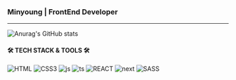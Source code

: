 <!-- ![header](https://capsule-render.vercel.app/api?type=waving&color=0:F8B195,50:F67280,100:C06C84&height=200&section=header&text=MinYoung's%20GitHub&fontSize=50&fontColor=ffffff) !-->
  
<!--  [![Typing SVG](https://readme-typing-svg.demolab.com?font=Fira+Code&pause=1000&color=F7F7F7&width=435&lines=%E2%9C%A8+Minyoung's+GitHub+%E2%9C%A8)](https://git.io/typing-svg) !-->


<!-- ![Top Langs](https://github-readme-stats.vercel.app/api/top-langs/?username=minyoung0503&layout=compact) !-->
<!-- [![Hits](https://hits.seeyoufarm.com/api/count/incr/badge.svg?url=https%3A%2F%2Fgithub.com%2Fminyoung0503%2Fhit-counter&count_bg=%23000000&title_bg=%23000000&icon=github.svg&icon_color=%23E7E7E7&title=GitHub&edge_flat=false)](https://hits.seeyoufarm.com) !-->
<!-- [![Hits](https://hits.seeyoufarm.com/api/count/incr/badge.svg?url=https%3A%2F%2Fgithub.com%2Fminyoung0503%2Fhit-counter&count_bg=%23000000&title_bg=%23000000&icon=github.svg&icon_color=%23E7E7E7&title=GitHub&edge_flat=false)](https://hits.seeyoufarm.com) !-->

### Minyoung | FrontEnd Developer
---
![Anurag's GitHub stats](https://github-readme-stats.vercel.app/api?username=minyoung0503&hide=contribs,stars&show_icons=true)

#### 🛠️ TECH STACK & TOOLS 🛠️

![HTML](https://img.shields.io/badge/HTML5-E34F26?style=for-the-badge&logo=html5&logoColor=white)
![CSS3](https://img.shields.io/badge/CSS3-1572B6?style=for-the-badge&logo=css3&logoColor=white)
![js](https://img.shields.io/badge/JavaScript-F7DF1E?style=for-the-badge&logo=JavaScript&logoColor=white)
![ts](https://img.shields.io/badge/TypeScript-007ACC?style=for-the-badge&logo=typescript&logoColor=white)
![REACT](https://img.shields.io/badge/React-20232A?style=for-the-badge&logo=react&logoColor=61DAFB)
![next](https://img.shields.io/badge/Next.js-000?logo=nextdotjs&logoColor=fff&style=for-the-badge)
![SASS](https://img.shields.io/badge/Sass-CC6699?style=for-the-badge&logo=sass&logoColor=white)

<!-- ![RN](https://img.shields.io/badge/React_Native-20232A?style=for-the-badge&logo=react&logoColor=61DAFB) !-->

<!--
**minyoung0503/minyoung0503** is a ✨ _special_ ✨ repository because its `README.md` (this file) appears on your GitHub profile.

Here are some ideas to get you started:

- 🔭 I’m currently working on ...
- 🌱 I’m currently learning ...
- 👯 I’m looking to collaborate on ...
- 🤔 I’m looking for help with ...
- 💬 Ask me about ...
- 📫 How to reach me: ...
- 😄 Pronouns: ...
- ⚡ Fun fact: ...
-->
